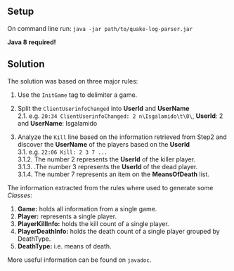 Setup
----------------------------------------------------------
On command line run: `java -jar path/to/quake-log-parser.jar`

**Java 8 required!**


Solution
----------------------------------------------------------
The solution was based on three major rules:

1. Use the `InitGame` tag to delimiter a game.

2. Split the `ClientUserinfoChanged` into **UserId** and **UserName** <br />
		2.1. e.g. `20:34 ClientUserinfoChanged: 2 n\Isgalamido\t\0\`, **UserId**: 2 and **UserName**: Isgalamido

3. Analyze the `Kill` line based on the information retrieved from Step2 and discover the **UserName** of the players based on the **UserId**<br />
		3.1. e.g. `22:06 Kill: 2 3 7 ...`<br />
				3.1.2. The number 2 represents the **UserId** of the killer player.<br />
				3.1.3. .The number 3 represents the **UserId** of the dead player.<br />
				3.1.4. The number 7 represents an item on the  **MeansOfDeath** list.
				
The information extracted from the rules where used to generate some *Classes*:		
		
1. **Game:** holds all information from a single game.
2. **Player:** represents a single player.
3. **PlayerKillInfo:** holds the kill count of a single player.
4. **PlayerDeathInfo:** holds the death count of a single player grouped by DeathType.
5. **DeathType:** i.e. means of death.

More useful information can be found on `javadoc`.